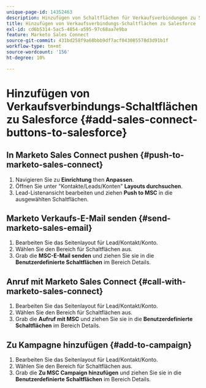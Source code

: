 ```yaml
---
unique-page-id: 14352463
description: Hinzufügen von Schaltflächen für Verkaufsverbindungen zu Salesforce - Marketo Docs - Produktdokumentation
title: Hinzufügen von Verkaufsverbindungs-Schaltflächen zu Salesforce
exl-id: cd6b5314-5ac5-4854-a595-97c68aa7e9ba
feature: Marketo Sales Connect
source-git-commit: 431bd258f9a68bbb9df7acf043085578d3d91b1f
workflow-type: tm+mt
source-wordcount: '156'
ht-degree: 10%

---
```


# Hinzufügen von Verkaufsverbindungs-Schaltflächen zu Salesforce {#add-sales-connect-buttons-to-salesforce}

## In Marketo Sales Connect pushen {#push-to-marketo-sales-connect}

1. Navigieren Sie zu **Einrichtung** then **Anpassen**.
1. Öffnen Sie unter &quot;Kontakte/Leads/Konten&quot; **Layouts durchsuchen**.
1. Lead-Listenansicht bearbeiten und ziehen **Push to MSC** in die ausgewählten Schaltflächen.

## Marketo Verkaufs-E-Mail senden {#send-marketo-sales-email}

1. Bearbeiten Sie das Seitenlayout für Lead/Kontakt/Konto.
1. Wählen Sie den Bereich für Schaltflächen aus.
1. Grab die **MSC-E-Mail senden** und ziehen Sie sie in die **Benutzerdefinierte Schaltflächen** im Bereich Details.

## Anruf mit Marketo Sales Connect {#call-with-marketo-sales-connect}

1. Bearbeiten Sie das Seitenlayout für Lead/Kontakt/Konto.
1. Wählen Sie den Bereich für Schaltflächen aus.
1. Grab die **Aufruf mit MSC** und ziehen Sie sie in die **Benutzerdefinierte Schaltflächen** im Bereich Details.

## Zu  Kampagne hinzufügen {#add-to-campaign}

1. Bearbeiten Sie das Seitenlayout für Lead/Kontakt/Konto.
1. Wählen Sie den Bereich für Schaltflächen aus.
1. Grab die **Zu MSC Campaign hinzufügen** und ziehen Sie sie in die **Benutzerdefinierte Schaltflächen** im Bereich Details.
